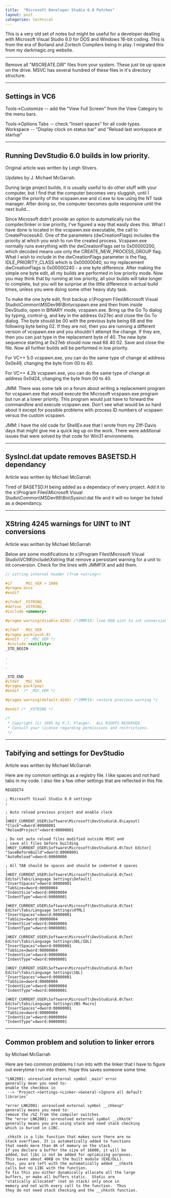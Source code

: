```yaml
---
title:  "Microsoft Developer Studio 6.0 Patches"
layout: post
categories: technical
---
```


This is a very old set of notes but might be useful for a developer dealling with Microsoft Visual Studio 6.0 for DOS and Windows 16-bit coding. This is from the era of Borland and Zortech Compilers being in play. I migrated this from my darkmagic.org website.




---

Remove all "MSCREATE.DIR" files from your system.  These just
tie up space on the drive.  MSVC has several hundred of these
files in it's directory structure.

---

## Settings in VC6

Tools->Customize -- add the "View Full Screen" from the View Category to the menu bars.

Tools->Options
Tabs -- check "Insert spaces" for all code types.
Workspace -- "Display clock on status bar" and "Reload last workspace at startup"

---

## Running DevStudio 6.0 builds in low priority.

Original article was written by Leigh Stivers.

Updates by J. Michael McGarrah.

During large project builds, it is usually useful to do other stuff with your computer, but I find that the computer becomes very sluggish, until I change the priority of the vcspawn.exe and cl.exe to low using the NT task manager. After doing so, the computer becomes quite responsive until the next build...

Since Microsoft didn't provide an option to automatically run the compiler/linker in low priority, I've figured a way that easily does this. What I have done is located in the vcspawn.exe executable, the call to CreateProcessA(). One of the parameters (dwCreationFlags) includes the priority at which you wish to run the created process. Vcspawn.exe normally runs everything with the dwCreationFlags set to 0x00000200, which decoded means use only the CREATE_NEW_PROCESS_GROUP flag. What I wish to include in the dwCreationFlags parameter is the flag, IDLE_PRIORITY_CLASS which is 0x00000040, so my replacement dwCreationFlags is 0x00000240 - a one byte difference. After making the simple one byte edit, all my builds are performed in low priority mode. Now you may think that by running at low priority, all your builds will take longer to complete, but you will be surprise at the little difference in actual build times, unless you were doing some other heavy duty task.

To make the one byte edit, first backup x:\Program Files\Microsoft Visual Studio\Common\MSDev98\Bin\vcspawn.exe and then from inside DevStudio, open in BINARY mode, vcspawn.exe. Bring up the Go To dialog by typing, control-g, and key in the address 0x27ec and close the Go To dialog. The byte should be 00 with the previous byte being 68 and the following byte being 02. If they are not, then you are running a different version of vcspawn.exe and you shouldn't attempt the change. If they are, then you can just type in the replacement byte of 40. The new byte sequence starting at 0x27eb should now read 68 40 02. Save and close the file. Now all further builds will be performed in low priority.

For VC++ 5.0 vcspawn.exe, you can do the same type of change at address 0x0e49, changing the byte from 00 to 40.

For VC++ 4.2b vcspawn.exe, you can do the same type of change at address 0x0d24, changing the byte from 00 to 40.

JMM: There was some talk on a forum about writing a replacement program for vcspawn.exe that would execute the Microsoft vcspawn.exe program but run at a lower priority. This program would just have to forward the commandline and execute vcspawn.exe. Don't see what would be so hard about it except for possible problems with process ID numbers of vcspawn versus the custom vcspawn.

JMM: I have the old code for ShellEx.exe that I wrote from my Ziff-Davis days that might give me a quick leg up on the work. There were additional issues that were solved by that code for Win31 environments.

---

## SysIncl.dat update removes BASETSD.H dependancy

Article was written by Michael McGarrah

Tired of BASETSD.H being added as a dependacy of every project. Add it to the x:\Program Files\Microsoft Visual Studio\Common\MSDev98\Bin\Sysincl.dat file and it will no longer be listed as a dependancy.

---

## XString 4245 warnings for UINT to INT conversions

Article was written by Michael McGarrah

Below are some modifications to x:\Program Files\Microsoft Visual Studio\VC98\Include\Xstring that remove a persistant warning for a unit to int conversion. Check for the lines with JMMFIX and add them.

```C
// xstring internal header (from <string>)

#if     _MSC_VER > 1000
#pragma once
#endif

#ifndef _XSTRING_
#define _XSTRING_
#include <xmemory>

#pragma warning(disable:4245) /*JMMFIX: line 600 uint to int conversion wrong */

#ifdef  _MSC_VER
#pragma pack(push,8)
#endif  /* _MSC_VER */
 #include <xutility>
_STD_BEGIN

.
.
.

_STD_END
#ifdef  _MSC_VER
#pragma pack(pop)
#endif  /* _MSC_VER */

#pragma warning(default:4245) /*JMMFIX: restore previous warning */

#endif /* _XSTRING */

/*
 * Copyright (c) 1995 by P.J. Plauger.  ALL RIGHTS RESERVED. 
 * Consult your license regarding permissions and restrictions.
 */
```

---

## Tabifying and settings for DevStudio

Article was written by Michael McGarrah

Here are my common settings as a registry file. I like spaces and not hard tabs in my code. I also like a few other settings that are reflected in this file.

```
REGEDIT4

; Microsoft Visual Studio 6.0 settings
;

; Auto reload previous project and enable clock
;
[HKEY_CURRENT_USER\Software\Microsoft\DevStudio\6.0\Layout]
"Clock"=dword:00000001
"ReloadProject"=dword:00000001

; Do not auto reload files modified outside MSVC and
; save all files before building
[HKEY_CURRENT_USER\Software\Microsoft\DevStudio\6.0\Text Editor]
"SaveBeforeBuild"=dword:00000001
"AutoReload"=dword:00000000

; All TAB should be spaces and should be indented 4 spaces
;
[HKEY_CURRENT_USER\Software\Microsoft\DevStudio\6.0\Text Editor\Tabs/Language Settings\Default]
"InsertSpaces"=dword:00000001
"TabSize=dword:00000004
"IndentSize"=dword:00000004
"IndentType"=dword:00000001

[HKEY_CURRENT_USER\Software\Microsoft\DevStudio\6.0\Text Editor\Tabs/Language Settings\HTML]
"InsertSpaces"=dword:00000001
"TabSize=dword:00000004
"IndentSize"=dword:00000004
"IndentType"=dword:00000001

[HKEY_CURRENT_USER\Software\Microsoft\DevStudio\6.0\Text Editor\Tabs/Language Settings\ODL/IDL]
"InsertSpaces"=dword:00000001
"TabSize=dword:00000004
"IndentSize"=dword:00000004
"IndentType"=dword:00000001

[HKEY_CURRENT_USER\Software\Microsoft\DevStudio\6.0\Text Editor\Tabs/Language Settings\SQL]
"InsertSpaces"=dword:00000001
"TabSize=dword:00000004
"IndentSize"=dword:00000004
"IndentType"=dword:00000001

[HKEY_CURRENT_USER\Software\Microsoft\DevStudio\6.0\Text Editor\Tabs/Language Settings\VBS Macro]
"InsertSpaces"=dword:00000001
"TabSize=dword:00000004
"IndentSize"=dword:00000004
"IndentType"=dword:00000001
```

---

## Common problem and solution to linker errors

by Michael McGarrah

Here are two common problems I run into with the linker that I have to figure out everytime I run into them. Hope this saves someone some time.

```
"LNK2001: unresolved external symbol _main" error
generally mean you need to:
enable the checkbox in
 --> 'Project->Settings->Linker->General->Ignore all default libraries'

"error LNK2001: unresolved external symbol __chkesp"
generally means you need to:
remove the /GZ from the compiler switches
The "error LNK2001: unresolved external symbol __chkstk"
generally means you are using stack and need stack checking
which is buried in LIBC.

_chkstk is a libc function that makes sure there are no
stack overflows. It is automatically added to functions
that needs more than 4K of memory on the stack.
If you declare a buffer the size of 16000, it will be
added, but libc is not be added for optimizing purposes.
This saves about 40KB on the built module (EXE/DLL).
Thus, you are left with the automatically added __chkstk
calls but no LIBC with the function.
To fix this you either dynamically allocate all the large
buffers, or make all buffers static.  Static are
"statically allocated" (not on stack) only once in
memory and not with every call to the function.  Thus
they do not need stack checking and the __chkstk function.
```

